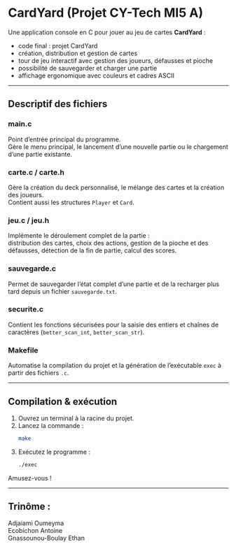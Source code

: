 
# CardYard (Projet CY-Tech MI5 A)

Une application console en C pour jouer au jeu de cartes **CardYard** :
- code final : projet CardYard  
- création, distribution et gestion de cartes  
- tour de jeu interactif avec gestion des joueurs, défausses et pioche  
- possibilité de sauvegarder et charger une partie  
- affichage ergonomique avec couleurs et cadres ASCII

---

## Descriptif des fichiers

### main.c
Point d’entrée principal du programme.  
Gère le menu principal, le lancement d’une nouvelle partie ou le chargement d’une partie existante.

### carte.c / carte.h
Gère la création du deck personnalisé, le mélange des cartes et la création des joueurs.  
Contient aussi les structures `Player` et `Card`.

### jeu.c / jeu.h
Implémente le déroulement complet de la partie :  
distribution des cartes, choix des actions, gestion de la pioche et des défausses, détection de la fin de partie, calcul des scores.

### sauvegarde.c
Permet de sauvegarder l’état complet d’une partie et de la recharger plus tard depuis un fichier `sauvegarde.txt`.

### securite.c
Contient les fonctions sécurisées pour la saisie des entiers et chaînes de caractères (`better_scan_int`, `better_scan_str`).

### Makefile
Automatise la compilation du projet et la génération de l’exécutable `exec` à partir des fichiers `.c`.

---

## Compilation & exécution

1. Ouvrez un terminal à la racine du projet.  
2. Lancez la commande :
   ```bash
   make
   ```
3. Exécutez le programme :
   ```bash
   ./exec
   ```

Amusez-vous !

---

## Trinôme :

Adjaiami Oumeyma  
Ecobichon Antoine  
Gnassounou-Boulay Ethan  
